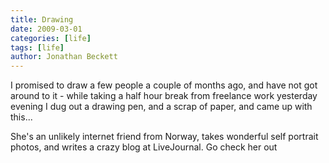 ```yaml
---
title: Drawing
date: 2009-03-01
categories: [life]
tags: [life]
author: Jonathan Beckett
---
```


I promised to draw a few people a couple of months ago, and have not got around to it - while taking a half hour break from freelance work yesterday evening I dug out a drawing pen, and a scrap of paper, and came up with this...

She's an unlikely internet friend from Norway, takes wonderful self portrait photos, and writes a crazy blog at LiveJournal. Go check her out 